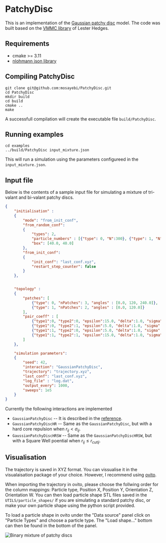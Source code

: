 # PatchyDisc
This is an implementation of the [Gaussian patchy disc](https://arxiv.org/abs/1607.06626) model. The code was built based on the [VMMC library](https://github.com/lohedges/vmmc) of Lester Hedges.

## Requirements
- cmake >= 3.11
- [nlohmann json library](https://github.com/nlohmann/json) 

## Compiling PatchyDisc
```
git clone git@github.com:mosayebi/PatchyDisc.git
cd PatchyDisc
mkdir build
cd build
cmake ..
make
```
A successfull compilation will create the executable file `build/PatchyDisc`.

## Running examples
```
cd examples
../build/PatchyDisc input_mixture.json
```
This will run a simulation using the parameters configureed in the `input_mixture.json`.

## Input file

Below is the contents of a sample input file for simulating a mixture of tri-valant and bi-valant patchy discs.

```json
{
    "initialisation" :
    {
        "mode": "from_init_conf",
        "from_random_conf":
        {
            "types": 2,
            "particle_numbers" : [{"type": 0, "N":300}, {"type": 1, "N":100}],
            "box": [40.0, 40.0]
        },
        "from_init_conf":
        {
            "init_conf": "last_conf.xyz",
            "restart_step_counter": false
        }
    },


    "topology" :
    {
        "patches": [
            {"type": 0, "nPatches": 3, "angles" : [0.0, 120, 240.0]},
            {"type": 1, "nPatches": 2, "angles" : [0.0, 120.0]}
        ],
        "pair_coeff" : [
            {"type1":0, "type2":0, "epsilon":15.0, "delta":1.0, "sigma":1.0, "sigma_p": 0.3, "rcut": 1.5},
            {"type1":0, "type2":1, "epsilon":5.0, "delta":1.0, "sigma":1.0, "sigma_p": 0.3, "rcut": 1.5},
            {"type1":1, "type2":0, "epsilon":5.0, "delta":1.0, "sigma":1.0, "sigma_p": 0.3, "rcut": 1.5},
            {"type1":1, "type2":1, "epsilon":15.0, "delta":1.0, "sigma":1.0, "sigma_p": 0.3, "rcut": 1.5}
        ]
    },

    "simulation parameters":
    {
        "seed": 42,
        "interaction": "GaussianPatchyDisc",
        "trajectory": "trajectory.xyz",
        "last_conf": "last_conf.xyz",
        "log_file" : "log.dat",
        "output_every": 1000,
        "sweeps": 1e5
    }
}
```
Currently the following interactions are implemented

- `GaussianPatchyDisc` -- It is described in the [reference](https://arxiv.org/abs/1607.06626).
- `GaussianPatchyDiscHR` -- Same as the `GaussianPatchyDisc`, but with a hard core repulsion when $r_{ij} \lt \sigma_{ij}$.
- `GaussianPatchyDiscHRSW` -- Same as the `GaussianPatchyDiscHRSW`, but with a Square Well poential when  $r_{ij} \le {r_{cut}}_{ij}$.

## Visualisation
The trajectory is saved in XYZ format. You can vissualise it in the visualaisation package of your choice. However, I recommend using [ovito](https://www.ovito.org/).

When importing the trajectory in ovito, please choose the follwing order for the column mappings: Particle type, Position X, Position Y, Orientation Z, Orientation W. You can then load particle shape STL files saved in the `UTILS/particle_shapes/` if you are simulating a standard patchy disc, or make your own particle shape using the python script provided.

To load a particle shape in ovito under the "Data source" panel click on "Particle Types" and choose a particle type. The "Load shape..."  bottom can then be found in the bottom of the panel.


![Binary mixture of patchy discs](mixture.gif)
